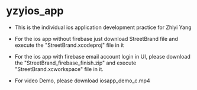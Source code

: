 # yzyios_app

  * This is the individual ios application development practice for Zhiyi Yang
  * For the ios app without firebase just download StreetBrand file and execute the "StreetBrand.xcodeproj" file in it
  
  * For the ios app with firebase email account login in UI, please download the "StreetBrand_firebase_finish.zip" and execute "StreetBrand.xcworkspace" file in it.
  
  * For video Demo, please download iosapp_demo_c.mp4
